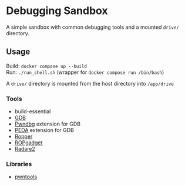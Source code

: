 # Debugging Sandbox

A simple sandbox with common debugging tools and a mounted `drive/` directory.


## Usage

Build: `docker compose up --build`  
Run: `./run_shell.sh` (wrapper for `docker compose run /bin/bash`)  
  
A `drive/` directory is mounted from the host directory into `/app/drive`

### Tools

- build-essential
- [GDB](https://sourceware.org/gdb/)
- [Pwndbg](https://github.com/pwndbg/pwndbg) extension for GDB
- [PEDA](https://github.com/longld/peda) extension for GDB
- [Ropper](https://github.com/sashs/Ropper)
- [ROPgadget](https://github.com/JonathanSalwan/ROPgadget)
- [Radare2](https://github.com/radareorg/radare2)

### Libraries

- [pwntools](https://docs.pwntools.com/en/stable/)
